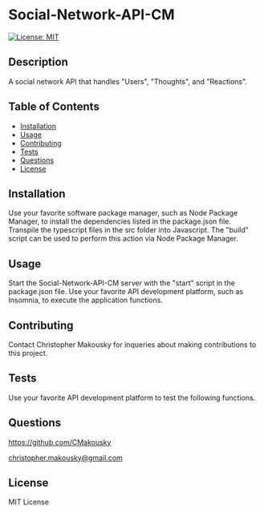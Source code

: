 # Social-Network-API-CM
[![License: MIT](https://img.shields.io/badge/License-MIT-yellow.svg)](https://opensource.org/licenses/MIT)

## Description

A social network API that handles "Users", "Thoughts", and "Reactions".

## Table of Contents

- [Installation](#installation)
- [Usage](#usage)
- [Contributing](#contributing)
- [Tests](#tests)
- [Questions](#questions)
- [License](#license)

## Installation

Use your favorite software package manager, such as Node Package Manager, to install the dependencies listed in the package.json file. Transpile the typescript files in the src folder into Javascript. The "build" script can be used to perform this action via Node Package Manager.

## Usage

Start the Social-Network-API-CM server with the "start" script in the package.json file. Use your favorite API development platform, such as Insomnia, to execute the application functions.

## Contributing

Contact Christopher Makousky for inqueries about making contributions to this project.

## Tests

Use your favorite API development platform to test the following functions.

## Questions

https://github.com/CMakousky

christopher.makousky@gmail.com

## License

MIT License